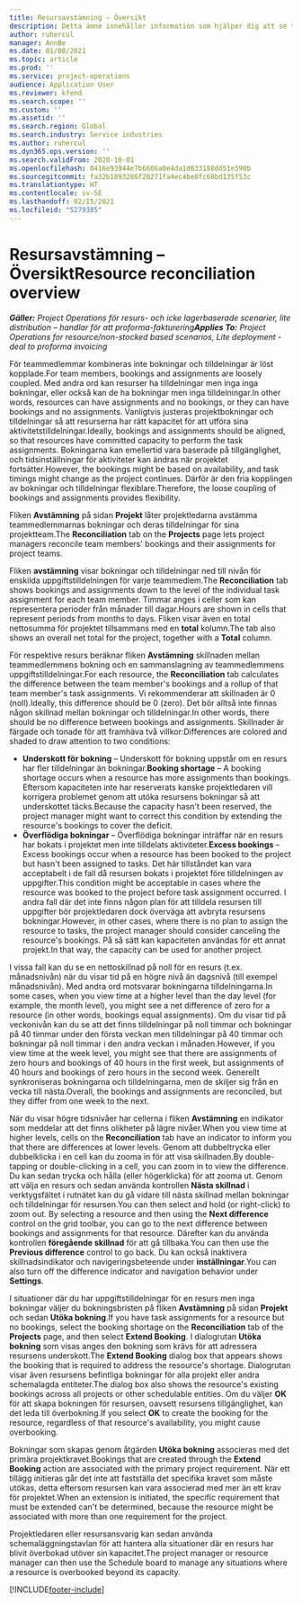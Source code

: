 ```yaml
---
title: Resursavstämning – Översikt
description: Detta ämne innehåller information som hjälper dig att se till att resursbokningar och tilldelningar för projekt justeras.
author: ruhercul
manager: AnnBe
ms.date: 01/08/2021
ms.topic: article
ms.prod: ''
ms.service: project-operations
audience: Application User
ms.reviewer: kfend
ms.search.scope: ''
ms.custom: ''
ms.assetid: ''
ms.search.region: Global
ms.search.industry: Service industries
ms.author: ruhercul
ms.dyn365.ops.version: ''
ms.search.validFrom: 2020-10-01
ms.openlocfilehash: 0416e93944e7b6686a0e4da1d633188dd51e590b
ms.sourcegitcommit: fa32b1893286f20271fa4ec4be8fc68bd135f53c
ms.translationtype: HT
ms.contentlocale: sv-SE
ms.lasthandoff: 02/15/2021
ms.locfileid: "5279385"
---
```

# <a name="resource-reconciliation-overview"></a><span data-ttu-id="816b5-103">Resursavstämning – Översikt</span><span class="sxs-lookup"><span data-stu-id="816b5-103">Resource reconciliation overview</span></span>

<span data-ttu-id="816b5-104">_**Gäller:** Project Operations för resurs- och icke lagerbaserade scenarier, lite distribution – handlar för att proforma-fakturering_</span><span class="sxs-lookup"><span data-stu-id="816b5-104">_**Applies To:** Project Operations for resource/non-stocked based scenarios, Lite deployment - deal to proforma invoicing_</span></span>

<span data-ttu-id="816b5-105">För teammedlemmar kombineras inte bokningar och tilldelningar är löst kopplade.</span><span class="sxs-lookup"><span data-stu-id="816b5-105">For team members, bookings and assignments are loosely coupled.</span></span> <span data-ttu-id="816b5-106">Med andra ord kan resurser ha tilldelningar men inga inga bokningar, eller också kan de ha bokningar men inga tilldelningar.</span><span class="sxs-lookup"><span data-stu-id="816b5-106">In other words, resources can have assignments and no bookings, or they can have bookings and no assignments.</span></span> <span data-ttu-id="816b5-107">Vanligtvis justeras projektbokningar och tilldelningar så att resurserna har rätt kapacitet för att utföra sina aktivitetstilldelningar.</span><span class="sxs-lookup"><span data-stu-id="816b5-107">Ideally, bookings and assignments should be aligned, so that resources have committed capacity to perform the task assignments.</span></span> <span data-ttu-id="816b5-108">Bokningarna kan emellertid vara baserade på tillgänglighet, och tidsinställningar för aktiviteter kan ändras när projektet fortsätter.</span><span class="sxs-lookup"><span data-stu-id="816b5-108">However, the bookings might be based on availability, and task timings might change as the project continues.</span></span> <span data-ttu-id="816b5-109">Därför är den fria kopplingen av bokningar och tilldelningar flexiblare.</span><span class="sxs-lookup"><span data-stu-id="816b5-109">Therefore, the loose coupling of bookings and assignments provides flexibility.</span></span>

<span data-ttu-id="816b5-110">Fliken **Avstämning** på sidan **Projekt** låter projektledarna avstämma teammedlemmarnas bokningar och deras tilldelningar för sina projektteam.</span><span class="sxs-lookup"><span data-stu-id="816b5-110">The **Reconciliation** tab on the **Projects** page lets project managers reconcile team members' bookings and their assignments for project teams.</span></span>

<span data-ttu-id="816b5-111">Fliken **avstämning** visar bokningar och tilldelningar ned till nivån för enskilda uppgiftstilldelningen för varje teammedlem.</span><span class="sxs-lookup"><span data-stu-id="816b5-111">The **Reconciliation** tab shows bookings and assignments down to the level of the individual task assignment for each team member.</span></span> <span data-ttu-id="816b5-112">Timmar anges i celler som kan representera perioder från månader till dagar.</span><span class="sxs-lookup"><span data-stu-id="816b5-112">Hours are shown in cells that represent periods from months to days.</span></span> <span data-ttu-id="816b5-113">Fliken visar även en total nettosumma för projektet tillsammans med en **total** kolumn.</span><span class="sxs-lookup"><span data-stu-id="816b5-113">The tab also shows an overall net total for the project, together with a **Total** column.</span></span>

<span data-ttu-id="816b5-114">För respektive resurs beräknar fliken **Avstämning** skillnaden mellan teammedlemmens bokning och en sammanslagning av teammedlemmens uppgiftstilldelningar.</span><span class="sxs-lookup"><span data-stu-id="816b5-114">For each resource, the **Reconciliation** tab calculates the difference between the team member's bookings and a rollup of that team member's task assignments.</span></span> <span data-ttu-id="816b5-115">Vi rekommenderar att skillnaden är 0 (noll).</span><span class="sxs-lookup"><span data-stu-id="816b5-115">Ideally, this difference should be 0 (zero).</span></span> <span data-ttu-id="816b5-116">Det bör alltså inte finnas någon skillnad mellan bokningar och tilldelningar.</span><span class="sxs-lookup"><span data-stu-id="816b5-116">In other words, there should be no difference between bookings and assignments.</span></span> <span data-ttu-id="816b5-117">Skillnader är färgade och tonade för att framhäva två villkor:</span><span class="sxs-lookup"><span data-stu-id="816b5-117">Differences are colored and shaded to draw attention to two conditions:</span></span>

- <span data-ttu-id="816b5-118">**Underskott för bokning** – Underskott för bokning uppstår om en resurs har fler tilldelningar än bokningar.</span><span class="sxs-lookup"><span data-stu-id="816b5-118">**Booking shortage** – A booking shortage occurs when a resource has more assignments than bookings.</span></span> <span data-ttu-id="816b5-119">Eftersom kapaciteten inte har reserverats kanske projektledaren vill korrigera problemet genom att utöka resursens bokningar så att underskottet täcks.</span><span class="sxs-lookup"><span data-stu-id="816b5-119">Because the capacity hasn't been reserved, the project manager might want to correct this condition by extending the resource's bookings to cover the deficit.</span></span>
- <span data-ttu-id="816b5-120">**Överflödiga bokningar** – Överflödiga bokningar inträffar när en resurs har bokats i projektet men inte tilldelats aktiviteter.</span><span class="sxs-lookup"><span data-stu-id="816b5-120">**Excess bookings** – Excess bookings occur when a resource has been booked to the project but hasn't been assigned to tasks.</span></span> <span data-ttu-id="816b5-121">Det här tillståndet kan vara acceptabelt i de fall då resursen bokats i projektet före tilldelningen av uppgifter.</span><span class="sxs-lookup"><span data-stu-id="816b5-121">This condition might be acceptable in cases where the resource was booked to the project before task assignment occurred.</span></span> <span data-ttu-id="816b5-122">I andra fall där det inte finns någon plan för att tilldela resursen till uppgifter bör projektledaren dock överväga att avbryta resursens bokningar.</span><span class="sxs-lookup"><span data-stu-id="816b5-122">However, in other cases, where there is no plan to assign the resource to tasks, the project manager should consider canceling the resource's bookings.</span></span> <span data-ttu-id="816b5-123">På så sätt kan kapaciteten användas för ett annat projekt.</span><span class="sxs-lookup"><span data-stu-id="816b5-123">In that way, the capacity can be used for another project.</span></span>

<span data-ttu-id="816b5-124">I vissa fall kan du se en nettoskillnad på noll för en resurs (t.ex. månadsnivån) när du visar tid på en högre nivå än dagsnivå (till exempel månadsnivån). Med andra ord motsvarar bokningarna tilldelningarna.</span><span class="sxs-lookup"><span data-stu-id="816b5-124">In some cases, when you view time at a higher level than the day level (for example, the month level), you might see a net difference of zero for a resource (in other words, bookings equal assignments).</span></span> <span data-ttu-id="816b5-125">Om du visar tid på veckonivån kan du se att det finns tilldelningar på noll timmar och bokningar på 40 timmar under den första veckan men tilldelningar på 40 timmar och bokningar på noll timmar i den andra veckan i månaden.</span><span class="sxs-lookup"><span data-stu-id="816b5-125">However, if you view time at the week level, you might see that there are assignments of zero hours and bookings of 40 hours in the first week, but assignments of 40 hours and bookings of zero hours in the second week.</span></span> <span data-ttu-id="816b5-126">Generellt synkroniseras bokningarna och tilldelningarna, men de skiljer sig från en vecka till nästa.</span><span class="sxs-lookup"><span data-stu-id="816b5-126">Overall, the bookings and assignments are reconciled, but they differ from one week to the next.</span></span>

<span data-ttu-id="816b5-127">När du visar högre tidsnivåer har cellerna i fliken **Avstämning** en indikator som meddelar att det finns olikheter på lägre nivåer.</span><span class="sxs-lookup"><span data-stu-id="816b5-127">When you view time at higher levels, cells on the **Reconciliation** tab have an indicator to inform you that there are differences at lower levels.</span></span> <span data-ttu-id="816b5-128">Genom att dubbeltrycka eller dubbelklicka i en cell kan du zooma in för att visa skillnaden.</span><span class="sxs-lookup"><span data-stu-id="816b5-128">By double-tapping or double-clicking in a cell, you can zoom in to view the difference.</span></span> <span data-ttu-id="816b5-129">Du kan sedan trycka och hålla (eller högerklicka) för att zooma ut. Genom att välja en resurs och sedan använda kontrollen **Nästa skillnad** i verktygsfältet i rutnätet kan du gå vidare till nästa skillnad mellan bokningar och tilldelningar för resursen.</span><span class="sxs-lookup"><span data-stu-id="816b5-129">You can then select and hold (or right-click) to zoom out. By selecting a resource and then using the **Next difference** control on the grid toolbar, you can go to the next difference between bookings and assignments for that resource.</span></span> <span data-ttu-id="816b5-130">Därefter kan du använda kontrollen **föregående skillnad** för att gå tillbaka.</span><span class="sxs-lookup"><span data-stu-id="816b5-130">You can then use the **Previous difference** control to go back.</span></span> <span data-ttu-id="816b5-131">Du kan också inaktivera skillnadsindikator och navigeringsbeteende under **inställningar**.</span><span class="sxs-lookup"><span data-stu-id="816b5-131">You can also turn off the difference indicator and navigation behavior under **Settings**.</span></span>

<span data-ttu-id="816b5-132">I situationer där du har uppgiftstilldelningar för en resurs men inga bokningar väljer du bokningsbristen på fliken **Avstämning** på sidan **Projekt** och sedan **Utöka bokning**.</span><span class="sxs-lookup"><span data-stu-id="816b5-132">If you have task assignments for a resource but no bookings, select the booking shortage on the **Reconciliation** tab of the **Projects** page, and then select **Extend Booking**.</span></span> <span data-ttu-id="816b5-133">I dialogrutan **Utöka bokning** som visas anges den bokning som krävs för att adressera resursens underskott.</span><span class="sxs-lookup"><span data-stu-id="816b5-133">The **Extend Booking** dialog box that appears shows the booking that is required to address the resource's shortage.</span></span> <span data-ttu-id="816b5-134">Dialogrutan visar även resursens befintliga bokningar för alla projekt eller andra schemalagda entiteter.</span><span class="sxs-lookup"><span data-stu-id="816b5-134">The dialog box also shows the resource's existing bookings across all projects or other schedulable entities.</span></span> <span data-ttu-id="816b5-135">Om du väljer **OK** för att skapa bokningen för resursen, oavsett resursens tillgänglighet, kan det leda till överbokning.</span><span class="sxs-lookup"><span data-stu-id="816b5-135">If you select **OK** to create the booking for the resource, regardless of that resource's availability, you might cause overbooking.</span></span>

<span data-ttu-id="816b5-136">Bokningar som skapas genom åtgärden **Utöka bokning** associeras med det primära projektkravet.</span><span class="sxs-lookup"><span data-stu-id="816b5-136">Bookings that are created through the **Extend Booking** action are associated with the primary project requirement.</span></span> <span data-ttu-id="816b5-137">När ett tillägg initieras går det inte att fastställa det specifika kravet som måste utökas, detta eftersom resursen kan vara associerad med mer än ett krav för projektet.</span><span class="sxs-lookup"><span data-stu-id="816b5-137">When an extension is initiated, the specific requirement that must be extended can't be determined, because the resource might be associated with more than one requirement for the project.</span></span>

<span data-ttu-id="816b5-138">Projektledaren eller resursansvarig kan sedan använda schemaläggningstavlan för att hantera alla situationer där en resurs har blivit överbokad utöver sin kapacitet.</span><span class="sxs-lookup"><span data-stu-id="816b5-138">The project manager or resource manager can then use the Schedule board to manage any situations where a resource is overbooked beyond its capacity.</span></span>


[!INCLUDE[footer-include](../includes/footer-banner.md)]